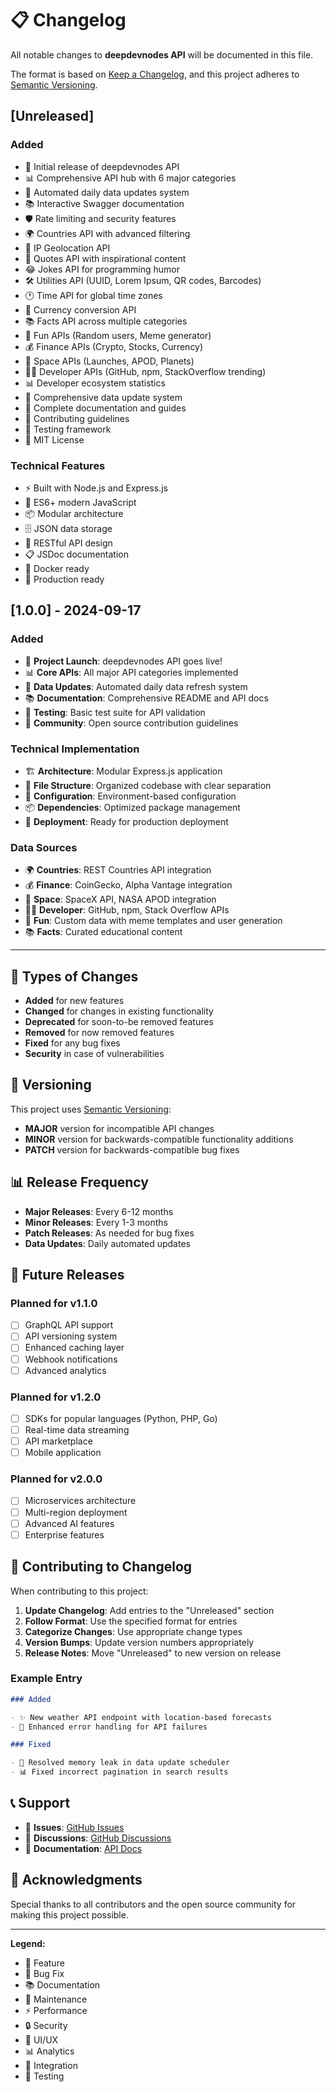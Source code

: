 # 📋 Changelog

All notable changes to **deepdevnodes API** will be documented in this file.

The format is based on [Keep a Changelog](https://keepachangelog.com/en/1.0.0/),
and this project adheres to [Semantic Versioning](https://semver.org/spec/v2.0.0.html).

## [Unreleased]

### Added

- 🚀 Initial release of deepdevnodes API
- 📊 Comprehensive API hub with 6 major categories
- 🔄 Automated daily data updates system
- 📚 Interactive Swagger documentation
- 🛡️ Rate limiting and security features
- 🌍 Countries API with advanced filtering
- 📍 IP Geolocation API
- 💬 Quotes API with inspirational content
- 😂 Jokes API for programming humor
- 🛠️ Utilities API (UUID, Lorem Ipsum, QR codes, Barcodes)
- 🕐 Time API for global time zones
- 💱 Currency conversion API
- 📚 Facts API across multiple categories
- 🎯 Fun APIs (Random users, Meme generator)
- 💰 Finance APIs (Crypto, Stocks, Currency)
- 🚀 Space APIs (Launches, APOD, Planets)
- 👨‍💻 Developer APIs (GitHub, npm, StackOverflow trending)
- 📊 Developer ecosystem statistics
- 🔧 Comprehensive data update system
- 📖 Complete documentation and guides
- 🤝 Contributing guidelines
- 🧪 Testing framework
- 📄 MIT License

### Technical Features

- ⚡ Built with Node.js and Express.js
- 🔄 ES6+ modern JavaScript
- 📦 Modular architecture
- 🗄️ JSON data storage
- 🔌 RESTful API design
- 📋 JSDoc documentation
- 🐳 Docker ready
- 🚀 Production ready

## [1.0.0] - 2024-09-17

### Added

- 🎉 **Project Launch**: deepdevnodes API goes live!
- 📊 **Core APIs**: All major API categories implemented
- 🔄 **Data Updates**: Automated daily data refresh system
- 📚 **Documentation**: Comprehensive README and API docs
- 🧪 **Testing**: Basic test suite for API validation
- 🤝 **Community**: Open source contribution guidelines

### Technical Implementation

- 🏗️ **Architecture**: Modular Express.js application
- 📁 **File Structure**: Organized codebase with clear separation
- 🔧 **Configuration**: Environment-based configuration
- 📦 **Dependencies**: Optimized package management
- 🚀 **Deployment**: Ready for production deployment

### Data Sources

- 🌍 **Countries**: REST Countries API integration
- 💰 **Finance**: CoinGecko, Alpha Vantage integration
- 🚀 **Space**: SpaceX API, NASA APOD integration
- 👨‍💻 **Developer**: GitHub, npm, Stack Overflow APIs
- 🎯 **Fun**: Custom data with meme templates and user generation
- 📚 **Facts**: Curated educational content

---

## 📝 Types of Changes

- **Added** for new features
- **Changed** for changes in existing functionality
- **Deprecated** for soon-to-be removed features
- **Removed** for now removed features
- **Fixed** for any bug fixes
- **Security** in case of vulnerabilities

## 🔄 Versioning

This project uses [Semantic Versioning](https://semver.org/):

- **MAJOR** version for incompatible API changes
- **MINOR** version for backwards-compatible functionality additions
- **PATCH** version for backwards-compatible bug fixes

## 📊 Release Frequency

- **Major Releases**: Every 6-12 months
- **Minor Releases**: Every 1-3 months
- **Patch Releases**: As needed for bug fixes
- **Data Updates**: Daily automated updates

## 🎯 Future Releases

### Planned for v1.1.0

- [ ] GraphQL API support
- [ ] API versioning system
- [ ] Enhanced caching layer
- [ ] Webhook notifications
- [ ] Advanced analytics

### Planned for v1.2.0

- [ ] SDKs for popular languages (Python, PHP, Go)
- [ ] Real-time data streaming
- [ ] API marketplace
- [ ] Mobile application

### Planned for v2.0.0

- [ ] Microservices architecture
- [ ] Multi-region deployment
- [ ] Advanced AI features
- [ ] Enterprise features

## 🤝 Contributing to Changelog

When contributing to this project:

1. **Update Changelog**: Add entries to the "Unreleased" section
2. **Follow Format**: Use the specified format for entries
3. **Categorize Changes**: Use appropriate change types
4. **Version Bumps**: Update version numbers appropriately
5. **Release Notes**: Move "Unreleased" to new version on release

### Example Entry

```markdown
### Added

- ✨ New weather API endpoint with location-based forecasts
- 🔧 Enhanced error handling for API failures

### Fixed

- 🐛 Resolved memory leak in data update scheduler
- 📊 Fixed incorrect pagination in search results
```

## 📞 Support

- 📧 **Issues**: [GitHub Issues](https://github.com/imdeepakyadav/deepdevnodes/issues)
- 💬 **Discussions**: [GitHub Discussions](https://github.com/imdeepakyadav/deepdevnodes/discussions)
- 📖 **Documentation**: [API Docs](http://localhost:3000/docs)

## 🙏 Acknowledgments

Special thanks to all contributors and the open source community for making this project possible.

---

**Legend:**

- 🚀 Feature
- 🐛 Bug Fix
- 📚 Documentation
- 🔧 Maintenance
- ⚡ Performance
- 🔒 Security
- 🎨 UI/UX
- 📊 Analytics
- 🔄 Integration
- 🧪 Testing

